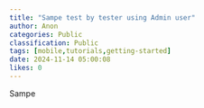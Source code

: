 ```yaml
---
title: "Sampe test by tester using Admin user"
author: Anon
categories: Public
classification: Public
tags: [mobile,tutorials,getting-started]
date: 2024-11-14 05:00:08 
likes: 0
---
```


Sampe